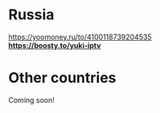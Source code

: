 # Russia

https://yoomoney.ru/to/4100118739204535  
**https://boosty.to/yuki-iptv**

# Other countries

Coming soon!
